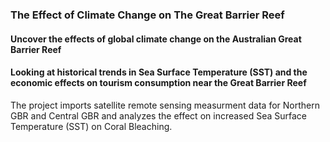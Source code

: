 ### The Effect of Climate Change on The Great Barrier Reef

#### Uncover the effects of global climate change on the Australian Great Barrier Reef
#### Looking at historical trends in Sea Surface Temperature (SST) and the economic effects on tourism consumption near the Great Barrier Reef

The project imports satellite remote sensing measurment data for Northern GBR and Central GBR and analyzes the effect on increased Sea Surface Temperature (SST) on Coral Bleaching.

